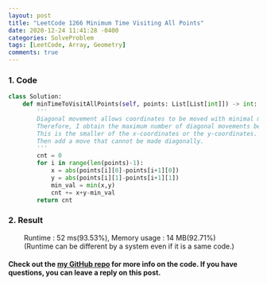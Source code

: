 ```yaml
---
layout: post
title: "LeetCode 1266 Minimum Time Visiting All Points"
date: 2020-12-24 11:41:28 -0400
categories: SolveProblem
tags: [LeetCode, Array, Geometry]
comments: true
---
```


### 1. Code
```python
class Solution:
    def minTimeToVisitAllPoints(self, points: List[List[int]]) -> int:
        '''
        Diagonal movement allows coordinates to be moved with minimal movement.
        Therefore, I obtain the maximum number of diagonal movements between two points.
        This is the smaller of the x-coordinates or the y-coordinates.
        Then add a move that cannot be made diagonally.
        '''
        cnt = 0
        for i in range(len(points)-1):
            x = abs(points[i][0]-points[i+1][0])
            y = abs(points[i][1]-points[i+1][1])
            min_val = min(x,y)
            cnt += x+y-min_val
        return cnt
```

### 2. Result
&nbsp;&nbsp;&nbsp;&nbsp;&nbsp;&nbsp;&nbsp;&nbsp;Runtime : 52 ms(93.53%), Memory usage : 14 MB(92.71%)  
&nbsp;&nbsp;&nbsp;&nbsp;&nbsp;&nbsp;&nbsp;&nbsp;(Runtime can be different by a system even if it is a same code.)

#### Check out the [my GitHub repo][hyuk-gh] for more info on the code. If you have questions, you can leave a reply on this post.
[hyuk-gh]: https://github.com/dlgur1994/StudyAlgorithms
